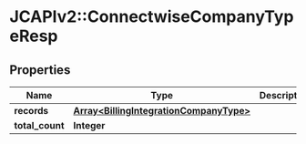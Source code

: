 # JCAPIv2::ConnectwiseCompanyTypeResp

## Properties
Name | Type | Description | Notes
------------ | ------------- | ------------- | -------------
**records** | [**Array&lt;BillingIntegrationCompanyType&gt;**](BillingIntegrationCompanyType.md) |  | 
**total_count** | **Integer** |  | 

